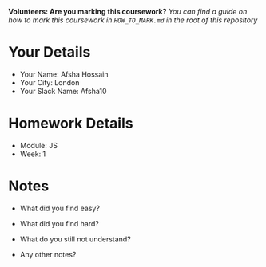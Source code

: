 <!--

The title for your pull request should be made in this format

CITY CLASS_NO - FIRST_NAME LAST_NAME - MODULE - WEEK_NO

For example,

London Class 7 - Chris Owen - HTML/CSS - Week 1

Please complete the details below this message

-->

**Volunteers: Are you marking this coursework?** _You can find a guide on how to mark this coursework in `HOW_TO_MARK.md` in the root of this repository_

# Your Details

- Your Name: Afsha Hossain
- Your City: London
- Your Slack Name: Afsha10

# Homework Details

- Module: JS
- Week: 1

# Notes

- What did you find easy? 

- What did you find hard?

- What do you still not understand?

- Any other notes?
